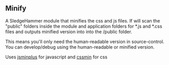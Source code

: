 Minify
-------
A SledgeHammer module that minifies the css and js files.
If will scan the "public" folders inside the module and application folders for *.js and *.css files and outputs minified version into into the /public folder.

This means you'll only need the human-readable version in source-control.
You can develop/debug using the human-readable or minified version.

Uses [jsminplus](http://crisp.tweakblogs.net/blog/cat/716) for javascript and [cssmin](http://code.google.com/p/cssmin/) for css